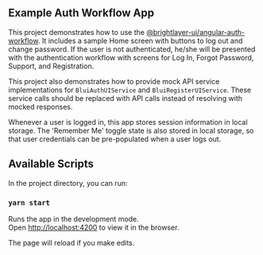 ## Example Auth Workflow App

This project demonstrates how to use the [@brightlayer-ui/angular-auth-workflow](https://www.npmjs.com/package/@brightlayer-ui/angular-auth-workflow). It includes a sample Home screen with buttons to log out and change password. If the user is not authenticated, he/she will be presented with the authentication workflow with screens for Log In, Forgot Password, Support, and Registration.

This project also demonstrates how to provide mock API service implementations for `BluiAuthUIService` and `BluiRegisterUIService`.  These service calls should be replaced with API calls instead of resolving with mocked responses. 

Whenever a user is logged in, this app stores session information in local storage.  The 'Remember Me' toggle state is also stored in local storage, so that user credentials can be pre-populated when a user logs out.

## Available Scripts

In the project directory, you can run:

### `yarn start`

Runs the app in the development mode.<br />
Open [http://localhost:4200](http://localhost:4200) to view it in the browser.

The page will reload if you make edits.<br />
